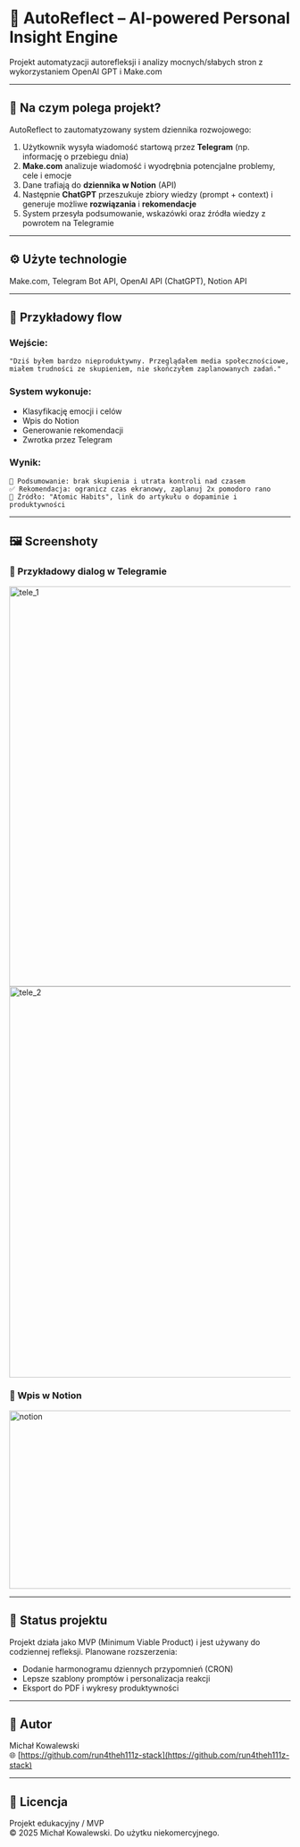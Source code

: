 # 🧾 AutoReflect – AI-powered Personal Insight Engine

Projekt automatyzacji autorefleksji i analizy mocnych/słabych stron z wykorzystaniem OpenAI GPT i Make.com

---

## 🧠 Na czym polega projekt?

AutoReflect to zautomatyzowany system dziennika rozwojowego:

1. Użytkownik wysyła wiadomość startową przez **Telegram** (np. informację o przebiegu dnia)
2. **Make.com** analizuje wiadomość i wyodrębnia potencjalne problemy, cele i emocje
3. Dane trafiają do **dziennika w Notion** (API)
4. Następnie **ChatGPT** przeszukuje zbiory wiedzy (prompt + context) i generuje możliwe **rozwiązania** i **rekomendacje**
5. System przesyła podsumowanie, wskazówki oraz źródła wiedzy z powrotem na Telegramie

---

## ⚙️ Użyte technologie

Make.com, Telegram Bot API, OpenAI API (ChatGPT), Notion API

---

## 💬 Przykładowy flow

### Wejście:

```
"Dziś byłem bardzo nieproduktywny. Przeglądałem media społecznościowe, miałem trudności ze skupieniem, nie skończyłem zaplanowanych zadań."
```

### System wykonuje:

- Klasyfikację emocji i celów
- Wpis do Notion
- Generowanie rekomendacji
- Zwrotka przez Telegram

### Wynik:

```
🧠 Podsumowanie: brak skupienia i utrata kontroli nad czasem
✅ Rekomendacja: ogranicz czas ekranowy, zaplanuj 2x pomodoro rano
🔗 Źródło: "Atomic Habits", link do artykułu o dopaminie i produktywności
```

---

## 🖼️ Screenshoty

### 💬 Przykładowy dialog w Telegramie
<img width="935" height="716" alt="tele_1" src="https://github.com/user-attachments/assets/b544781f-f9f5-4f38-957b-3f92f8c231d5" />

<img width="798" height="700" alt="tele_2" src="https://github.com/user-attachments/assets/b82a606e-66a8-4ecf-8788-a53731186fbc" />


### 📒 Wpis w Notion

<img width="1557" height="319" alt="notion" src="https://github.com/user-attachments/assets/458410bd-0941-4b80-9b8d-2bc4e26b3071" />


---

## 📌 Status projektu

Projekt działa jako MVP (Minimum Viable Product) i jest używany do codziennej refleksji. Planowane rozszerzenia:

- Dodanie harmonogramu dziennych przypomnień (CRON)
- Lepsze szablony promptów i personalizacja reakcji
- Eksport do PDF i wykresy produktywności

---

## 👤 Autor

Michał Kowalewski\
🌐 [https://github.com/run4theh111z-stack](https://github.com/run4theh111z-stack)

---

## 📜 Licencja

Projekt edukacyjny / MVP\
© 2025 Michał Kowalewski. Do użytku niekomercyjnego.

